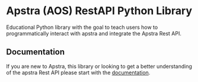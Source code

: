 # Apstra (AOS) RestAPI Python Library

Educational Python library with the goal to teach users how to 
programmatically interact with apstra and integrate the Apstra 
Rest API.

## Documentation
If you are new to Apstra, this library or looking to get a better understanding of 
the apstra Rest API please start with the 
[documentation](https://apstra-api-python.readthedocs.io/en/latest/).
